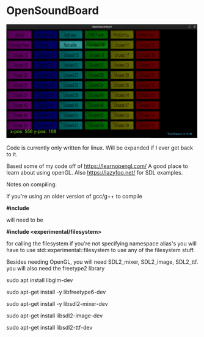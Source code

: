 # OpenSoundBoard

<img src="https://github.com/BaNavyBlue/opensoundboard/blob/main/ui.png" alt="Sound Board Main Panel" width="500"/>

Code is currently only written for linux.  Will be expanded if I ever get back to it.

Based some of my code off of https://learnopengl.com/ A good place to learn about using openGL.
Also https://lazyfoo.net/ for SDL examples.

Notes on compiling:

If you're using an older version of gcc/g++ to compile

**#include <filesystem>**

will need to be

**#include <experimental/filesystem>**

for calling the filesystem if you're not specifying namespace alias's
you will have to use std::experimental::filesystem to use any of the filesystem stuff.

Besides needing OpenGL, you will need SDL2_mixer, SDL2_image, SDL2_ttf.
you will also need the freetype2 library


sudo apt install libglm-dev

sudo apt-get install -y libfreetype6-dev

sudo apt-get install -y libsdl2-mixer-dev

sudo apt-get install libsdl2-image-dev

sudo apt-get install libsdl2-ttf-dev

